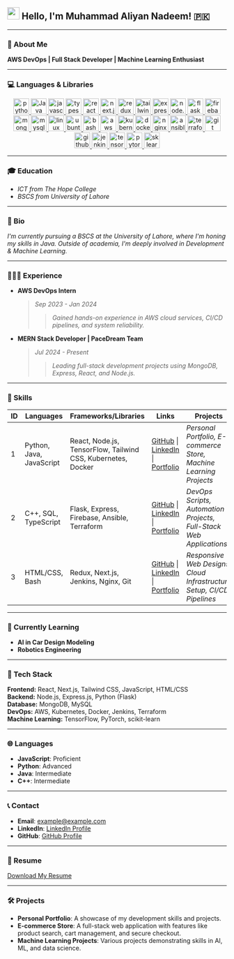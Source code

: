 ## <img src="https://media.giphy.com/media/hvRJCLFzcasrR4ia7z/giphy.gif" width="28"> Hello, I'm Muhammad Aliyan Nadeem! 🇵🇰

---

### 📝 About Me

**AWS DevOps | Full Stack Developer | Machine Learning Enthusiast**

---

### 💻 Languages & Libraries

<p align="center">
  <a href="https://www.python.org/" target="_blank" rel="noreferrer">
    <img src="https://skillicons.dev/icons?i=python&theme=dark" width="36" height="36" alt="python" />
  </a>
  <a href="https://www.java.com/" target="_blank" rel="noreferrer">
    <img src="https://skillicons.dev/icons?i=java&theme=dark" width="36" height="36" alt="Java" />
  </a>
  <a href="https://developer.mozilla.org/en-US/docs/Web/JavaScript" target="_blank" rel="noreferrer">
    <img src="https://skillicons.dev/icons?i=javascript&theme=dark" width="36" height="36" alt="javascript" />
  </a>
  <a href="https://www.typescriptlang.org/" target="_blank" rel="noreferrer">
    <img src="https://skillicons.dev/icons?i=typescript&theme=dark" width="36" height="36" alt="typescript" />
  </a>
  <a href="https://reactjs.org/" target="_blank" rel="noreferrer">
    <img src="https://skillicons.dev/icons?i=react&theme=dark" width="36" height="36" alt="react" />
  </a>
  <a href="https://nextjs.org/" target="_blank" rel="noreferrer">
    <img src="https://skillicons.dev/icons?i=nextjs&theme=dark" width="36" height="36" alt="next.js" />
  </a>
  <a href="https://redux.js.org/" target="_blank" rel="noreferrer">
    <img src="https://skillicons.dev/icons?i=redux&theme=dark" width="36" height="36" alt="redux" />
  </a>
  <a href="https://tailwindcss.com/" target="_blank" rel="noreferrer">
    <img src="https://skillicons.dev/icons?i=tailwind&theme=dark" width="36" height="36" alt="tailwind css" />
  </a>
  <a href="https://expressjs.com/" target="_blank" rel="noreferrer">
    <img src="https://skillicons.dev/icons?i=express&theme=dark" width="36" height="36" alt="express" />
  </a>
  <a href="https://nodejs.org/" target="_blank" rel="noreferrer">
    <img src="https://skillicons.dev/icons?i=nodejs&theme=dark" width="36" height="36" alt="node.js" />
  </a>
  <a href="https://flask.palletsprojects.com/" target="_blank" rel="noreferrer">
    <img src="https://skillicons.dev/icons?i=flask&theme=dark" width="36" height="36" alt="flask" />
  </a>
  <a href="https://firebase.google.com/" target="_blank" rel="noreferrer">
    <img src="https://skillicons.dev/icons?i=firebase&theme=dark" width="36" height="36" alt="firebase" />
  </a>
  <a href="https://www.mongodb.com/" target="_blank" rel="noreferrer">
    <img src="https://skillicons.dev/icons?i=mongodb&theme=dark" width="36" height="36" alt="mongodb" />
  </a>
  <a href="https://www.mysql.com/" target="_blank" rel="noreferrer">
    <img src="https://skillicons.dev/icons?i=mysql&theme=dark" width="36" height="36" alt="mysql" />
  </a>
  <a href="https://www.linux.org/" target="_blank" rel="noreferrer">
    <img src="https://skillicons.dev/icons?i=linux&theme=dark" width="36" height="36" alt="linux" />
  </a>
  <a href="https://ubuntu.com/" target="_blank" rel="noreferrer">
    <img src="https://skillicons.dev/icons?i=ubuntu&theme=dark" width="36" height="36" alt="ubuntu" />
  </a>
  <a href="https://www.gnu.org/software/bash/" target="_blank" rel="noreferrer">
    <img src="https://skillicons.dev/icons?i=bash&theme=dark" width="36" height="36" alt="bash" />
  </a>
  <a href="https://aws.amazon.com/" target="_blank" rel="noreferrer">
    <img src="https://skillicons.dev/icons?i=aws&theme=dark" width="36" height="36" alt="aws" />
  </a>
  <a href="https://kubernetes.io/" target="_blank" rel="noreferrer">
    <img src="https://skillicons.dev/icons?i=kubernetes&theme=dark" width="36" height="36" alt="kubernetes" />
  </a>
  <a href="https://www.docker.com/" target="_blank" rel="noreferrer">
    <img src="https://skillicons.dev/icons?i=docker&theme=dark" width="36" height="36" alt="docker" />
  </a>
  <a href="https://www.nginx.com/" target="_blank" rel="noreferrer">
    <img src="https://skillicons.dev/icons?i=nginx&theme=dark" width="36" height="36" alt="nginx" />
  </a>
  <a href="https://www.ansible.com/" target="_blank" rel="noreferrer">
    <img src="https://skillicons.dev/icons?i=ansible&theme=dark" width="36" height="36" alt="ansible" />
  </a>
  <a href="https://www.terraform.io/" target="_blank" rel="noreferrer">
    <img src="https://skillicons.dev/icons?i=terraform&theme=dark" width="36" height="36" alt="terraform" />
  </a>
  <a href="https://git-scm.com/" target="_blank" rel="noreferrer">
    <img src="https://skillicons.dev/icons?i=git&theme=dark" width="36" height="36" alt="git" />
  </a>
  <a href="https://github.com/" target="_blank" rel="noreferrer">
    <img src="https://skillicons.dev/icons?i=github&theme=dark" width="36" height="36" alt="github" />
  </a>
  <a href="https://www.jenkins.io/" target="_blank" rel="noreferrer">
    <img src="https://skillicons.dev/icons?i=jenkins&theme=dark" width="36" height="36" alt="jenkins" />
  </a>
  <a href="https://www.tensorflow.org/" target="_blank" rel="noreferrer">
    <img src="https://skillicons.dev/icons?i=tensorflow&theme=dark" width="36" height="36" alt="tensorflow" />
  </a>
  <a href="https://pytorch.org/" target="_blank" rel="noreferrer">
    <img src="https://skillicons.dev/icons?i=pytorch&theme=dark" width="36" height="36" alt="pytorch" />
  </a>
  <a href="https://scikit-learn.org/" target="_blank" rel="noreferrer">
    <img src="https://skillicons.dev/icons?i=sklearn&theme=dark" width="36" height="36" alt="sklearn" />
  </a>
</p>

---

### 🎓 Education

- _ICT from The Hope College_
- _BSCS from University of Lahore_

---

### 🌟 Bio

_I'm currently pursuing a BSCS at the University of Lahore, where I'm honing my skills in Java. Outside of academia, I'm deeply involved in Development & Machine Learning._

---

### 🧑🏻‍💻 Experience

- **AWS DevOps Intern**
  > *Sep 2023 - Jan 2024*
  > > _Gained hands-on experience in AWS cloud services, CI/CD pipelines, and system reliability._

- **MERN Stack Developer | PaceDream Team**  
  > *Jul 2024 - Present*  
  > > _Leading full-stack development projects using MongoDB, Express, React, and Node.js._

---

### 💼 Skills

|  ID | Languages           | Frameworks/Libraries                               | Links                                                                                                                                                                   | Projects                                                                         |
|-----|---------------------|----------------------------------------------------|------------------------------------------------------------------------------------------------------------------------------------------------------------------------|----------------------------------------------------------------------------------|
|  1  | Python, Java, JavaScript | React, Node.js, TensorFlow, Tailwind CSS, Kubernetes, Docker | [GitHub](https://github.com/username) \| [LinkedIn](https://linkedin.com/in/username) \| [Portfolio](https://username.github.io)                                        | _Personal Portfolio, E-commerce Store, Machine Learning Projects_                |
|  2  | C++, SQL, TypeScript    | Flask, Express, Firebase, Ansible, Terraform         | [GitHub](https://github.com/username) \| [LinkedIn](https://linkedin.com/in/username) \| [Portfolio](https://username.github.io)                                        | _DevOps Scripts, Automation Projects, Full-Stack Web Applications_               |
|  3  | HTML/CSS, Bash         | Redux, Next.js, Jenkins, Nginx, Git                  | [GitHub](https://github.com/username) \| [LinkedIn](https://linkedin.com/in/username) \| [Portfolio](https://username.github.io)                                        | _Responsive Web Designs, Cloud Infrastructure Setup, CI/CD Pipelines_             |

---

### 📖 Currently Learning

- **AI in Car Design Modeling**
- **Robotics Engineering**

---

### 🚀 Tech Stack

**Frontend:** React, Next.js, Tailwind CSS, JavaScript, HTML/CSS  
**Backend:** Node.js, Express.js, Python (Flask)  
**Database:** MongoDB, MySQL  
**DevOps:** AWS, Kubernetes, Docker, Jenkins, Terraform  
**Machine Learning:** TensorFlow, PyTorch, scikit-learn  

---

### 🌐 Languages

- **JavaScript**: Proficient  
- **Python**: Advanced  
- **Java**: Intermediate  
- **C++**: Intermediate

---

### 📞 Contact

- **Email**: [example@example.com](mailto:example@example.com)  
- **LinkedIn**: [LinkedIn Profile](https://linkedin.com/in/username)  
- **GitHub**: [GitHub Profile](https://github.com/username)

---

### 📄 Resume

[Download My Resume](https://example.com/resume.pdf)

---

### 🛠 Projects

- **Personal Portfolio**: A showcase of my development skills and projects.
- **E-commerce Store**: A full-stack web application with features like product search, cart management, and secure checkout.
- **Machine Learning Projects**: Various projects demonstrating skills in AI, ML, and data science.
